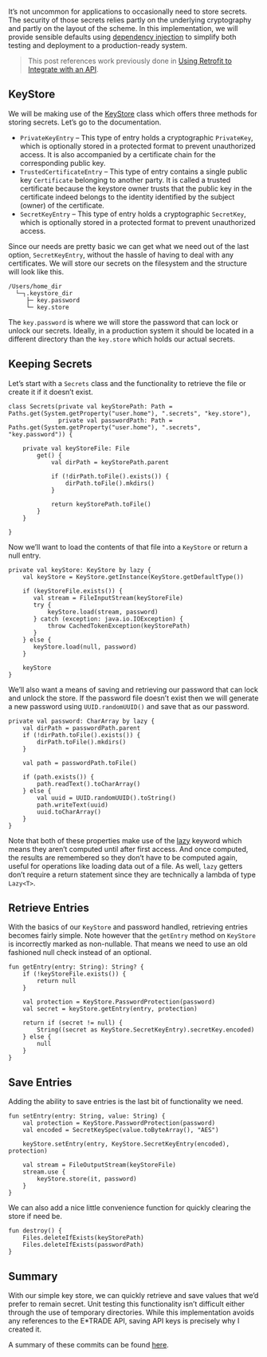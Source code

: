 [//]: # (zauthor: Sean Soper)
[//]: # (ztitle: Storing Secrets Securely in Kotlin)
[//]: # (zsubtitle: Building a simple key store using standard Java cryptography libraries)
[//]: # (zimage: https://unsplash.com/photos/L4hg5o67jdw)
[//]: # (ztags: kotlin, batil, etrade, testing, java)

It’s not uncommon for applications to occasionally need to store secrets. The security of those secrets relies partly on the underlying cryptography and partly on the layout of the scheme. In this implementation, we will provide sensible defaults using [dependency injection](https://medium.com/better-programming/kotlin-and-the-simplest-dependency-injection-tutorial-ever-b437d8c338fe) to simplify both testing and deployment to a production-ready system.

> This post references work previously done in [Using Retrofit to Integrate with an API](/blog/using_retrofit_integrate_api.html).

## KeyStore

We will be making use of the [KeyStore](https://docs.oracle.com/javase/7/docs/api/java/security/KeyStore.html) class which offers three methods for storing secrets. Let’s go to the documentation.

* `PrivateKeyEntry` – This type of entry holds a cryptographic `PrivateKey`, which is optionally stored in a protected format to prevent unauthorized access. It is also accompanied by a certificate chain for the corresponding public key.
* `TrustedCertificateEntry` – This type of entry contains a single public key `Certificate` belonging to another party. It is called a trusted certificate because the keystore owner trusts that the public key in the certificate indeed belongs to the identity identified by the subject (owner) of the certificate.
* `SecretKeyEntry` – This type of entry holds a cryptographic `SecretKey`, which is optionally stored in a protected format to prevent unauthorized access.

Since our needs are pretty basic we can get what we need out of the last option, `SecretKeyEntry`, without the hassle of having to deal with any certificates. We will store our secrets on the filesystem and the structure will look like this.

    /Users/home_dir
      └─┐.keystore_dir
         ├─ key.password
         └─ key.store

The `key.password` is where we will store the password that can lock or unlock our secrets. Ideally, in a production system it should be located in a different directory than the `key.store` which holds our actual secrets.

## Keeping Secrets

Let’s start with a `Secrets` class and the functionality to retrieve the file or create it if it doesn’t exist.

    class Secrets(private val keyStorePath: Path = Paths.get(System.getProperty("user.home"), ".secrets", "key.store"),
                  private val passwordPath: Path = Paths.get(System.getProperty("user.home"), ".secrets", "key.password")) {
    
        private val keyStoreFile: File
            get() {
                val dirPath = keyStorePath.parent
              
                if (!dirPath.toFile().exists()) {
                    dirPath.toFile().mkdirs()
                }
              
                return keyStorePath.toFile()
            }
        }
        
    }

Now we’ll want to load the contents of that file into a `KeyStore` or return a null entry.

    private val keyStore: KeyStore by lazy {
        val keyStore = KeyStore.getInstance(KeyStore.getDefaultType())
      
        if (keyStoreFile.exists()) {
           val stream = FileInputStream(keyStoreFile)
           try {
               keyStore.load(stream, password)
           } catch (exception: java.io.IOException) {
               throw CachedTokenException(keyStorePath)
           }
        } else {
           keyStore.load(null, password)
        }
      
        keyStore
    }

We’ll also want a means of saving and retrieving our password that can lock and unlock the store. If the password file doesn’t exist then we will generate a new password using `UUID.randomUUID()` and save that as our password.

    private val password: CharArray by lazy {
        val dirPath = passwordPath.parent
        if (!dirPath.toFile().exists()) {
            dirPath.toFile().mkdirs()
        }
      
        val path = passwordPath.toFile()
      
        if (path.exists()) {
            path.readText().toCharArray()
        } else {
            val uuid = UUID.randomUUID().toString()
            path.writeText(uuid)
            uuid.toCharArray()
        }
    }

Note that both of these properties make use of the [lazy](https://kotlinlang.org/docs/delegated-properties.html#lazy-properties) keyword which means they aren’t computed until after first access. And once computed, the results are remembered so they don’t have to be computed again, useful for operations like loading data out of a file. As well, `lazy` getters don’t require a return statement since they are technically a lambda of type `Lazy<T>`.

## Retrieve Entries

With the basics of our `KeyStore` and password handled, retrieving entries becomes fairly simple. Note however that the `getEntry` method on `KeyStore` is incorrectly marked as non-nullable. That means we need to use an old fashioned null check instead of an optional.

    fun getEntry(entry: String): String? {
        if (!keyStoreFile.exists()) {
            return null
        }
        
        val protection = KeyStore.PasswordProtection(password)
        val secret = keyStore.getEntry(entry, protection)
        
        return if (secret != null) {
            String((secret as KeyStore.SecretKeyEntry).secretKey.encoded)
        } else {
            null
        }
    }

## Save Entries

Adding the ability to save entries is the last bit of functionality we need.

    fun setEntry(entry: String, value: String) {
        val protection = KeyStore.PasswordProtection(password)
        val encoded = SecretKeySpec(value.toByteArray(), "AES")
        
        keyStore.setEntry(entry, KeyStore.SecretKeyEntry(encoded), protection)
        
        val stream = FileOutputStream(keyStoreFile)
        stream.use {
            keyStore.store(it, password)
        }
    }

We can also add a nice little convenience function for quickly clearing the store if need be.

    fun destroy() {
        Files.deleteIfExists(keyStorePath)
        Files.deleteIfExists(passwordPath)
    }

## Summary

With our simple key store, we can quickly retrieve and save values that we’d prefer to remain secret. Unit testing this functionality isn’t difficult either through the use of temporary directories. While this implementation avoids any references to the E*TRADE API, saving API keys is precisely why I created it.

A summary of these commits can be found [here](https://github.com/ssoper/Batil/pull/7/files).